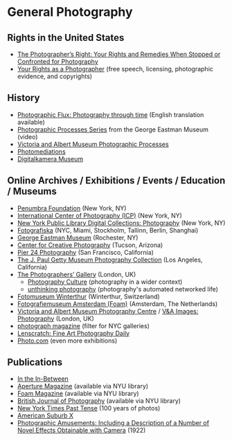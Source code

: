 # General Photography

## Rights in the United States
- [The Photographer’s Right: Your Rights and Remedies When Stopped or Confronted
for Photography](http://www.krages.com/ThePhotographersRight.pdf)
- [Your Rights as a Photographer](https://petapixel.com/2021/07/08/your-rights-as-a-photographer-in-the-united-states/) (free speech, licensing, photographic evidence, and copyrights)

## History
- [Photographic Flux: Photography through time](https://www.photographic-flux.ch/) (English translation available)
- [Photographic Processes Series](https://www.youtube.com/c/GeorgeEastmanMuseum/search?query=Photographic%20Processes) from the George Eastman Museum (video)
- [Victoria and Albert Museum Photographic Processes](https://www.vam.ac.uk/articles/photographic-processes) 
- [Photomediations](https://photomediationsopenbook.net/) 
- [Digitalkamera Museum](https://www.digitalkameramuseum.de/en/)
 
## Online Archives / Exhibitions / Events / Education / Museums 
- [Penumbra Foundation](https://www.penumbrafoundation.org) (New York, NY)
- [International Center of Photography (ICP)](https://www.icp.org/) (New York, NY)
- [New York Public Library Digital Collections: Photography](https://digitalcollections.nypl.org/collections/lane/photography-collections) (New York, NY)
- [Fotografiska](https://www.fotografiska.com/) (NYC, Miami, Stockholm, Tallinn, Berlin, Shanghai)
- [George Eastman Museum](https://www.eastman.org/) (Rochester, NY)
- [Center for Creative Photography](https://ccp.arizona.edu/) (Tucson, Arizona)
- [Pier 24 Photography](https://pier24.org/) (San Francisco, California)
- [The J. Paul Getty Museum Photography Collection](http://www.getty.edu/art/photographs/) (Los Angeles, California)
- [The Photographers’ Gallery](https://thephotographersgallery.org.uk/) (London, UK)
    - [Photography Culture](https://thephotographersgallery.org.uk/photography-culture) (photography in a wider context)
    - [unthinking photography](https://unthinking.photography/) (photography's automated networked life)
- [Fotomuseum Winterthur](https://www.fotomuseum.ch/en/) (Winterthur, Switzerland)
- [Fotografiemuseum Amsterdam (Foam)](https://www.foam.org/) (Amsterdam, The Netherlands)
- [Victoria and Albert Museum Photography Centre](https://www.vam.ac.uk/collections/photographs) / [V&A Images: Photography](https://www.vandaimages.com/collections.asp?cat1=Photography&cat2=Photography) (London, UK)
- [photograph magazine](https://photographmag.com/exhibitions/) (filter for NYC galleries)
- [Lenscratch: Fine Art Photography Daily](https://lenscratch.com/)
- [Photo.com](https://www.all-about-photo.com/photo-events/photo-exhibitions.php) (even more exhibitions)

## Publications
- [In the In-Between](https://www.inthein-between.com/)
- [Aperture Magazine](https://aperture.org/magazine/) (available via NYU library)
- [Foam Magazine](https://www.foam.org/magazine) (available via NYU library)
- [British Journal of Photography](https://www.1854.photography/journal/) (available via NYU library)
- [New York Times Past Tense](https://www.nytimes.com/spotlight/past-tense) (100 years of photos)
- [American Suburb X](https://americansuburbx.com/)
- [Photographic Amusements: Including a Description of a Number of Novel Effects Obtainable with Camera](https://www.gutenberg.org/files/39691/39691-h/39691-h.htm) (1922)
